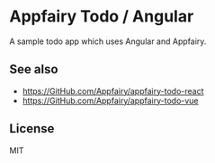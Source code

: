# Appfairy Todo / Angular

A sample todo app which uses Angular and Appfairy.

## See also

- https://GitHub.com/Appfairy/appfairy-todo-react
- https://GitHub.com/Appfairy/appfairy-todo-vue

## License

MIT
